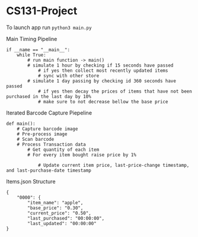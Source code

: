 # CS131-Project
To launch app run `python3 main.py`

Main Timing Pipeline
```
if __name == "__main__":
	while True:
		# run main function -> main()
		# simulate 1 hour by checking if 15 seconds have passed
			# if yes then collect most recently updated items
			# sync with other store
		# simulate 1 day passing by checking id 360 seconds have passed
			# if yes then decay the prices of items that have not been purchased in the last day by 10%
			# make sure to not decrease bellow the base price
```

Iterated Barcode Capture Piepeline
```
def main():
	# Capture barcode image
	# Pre-process image
	# Scan barcode
	# Process Transaction data
		# Get quantity of each item
		# For every item bought raise price by 1%

			# Update current item price, last-price-change timestamp, and last-purchase-date timestamp
```

Items.json Structure
```
{
	"0000": {
		"item_name": "apple",
		"base_price": "0.30",
		"current_price": "0.50",
		"last_purchased": "00:00:00",
		"last_updated": "00:00:00"
}
```
